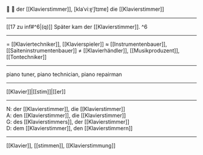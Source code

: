 🔵 🎹 der [[Klavierstimmer]], [klaˈviːɐ̯ˈʃtɪmɐ]
die [[Klavierstimmer]]

---
[[17 zu inf#^6|(q)]] Später kam der [[Klavierstimmer]].  ^6


---
= [[Klaviertechniker]], [[Klavierspieler]]
≈ [[Instrumentenbauer]], [[Saiteninstrumentenbauer]]
≠ [[Klavierhändler]], [[Musikproduzent]], [[Tontechniker]]

---
piano tuner, piano technician, piano repairman

---
[[Klavier]]|[[stim]]|[[er]]

---
N: der [[Klavierstimmer]], die [[Klavierstimmer]]  
A: den [[Klavierstimmer]], die [[Klavierstimmer]]  
G: des [[Klavierstimmers]], der [[Klavierstimmer]]  
D: dem [[Klavierstimmer]], den [[Klavierstimmern]]  

---
[[Klavier]], [[stimmen]], [[Klavierstimmung]]